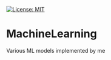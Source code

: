 [![License: MIT](https://img.shields.io/badge/License-MIT-yellow.svg)](https://opensource.org/licenses/MIT)

# MachineLearning
Various ML models implemented by me
